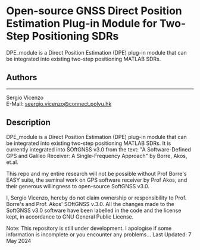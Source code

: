 # Open-source GNSS Direct Position Estimation Plug-in Module for Two-Step Positioning SDRs
DPE_module is a Direct Position Estimation (DPE) plug-in module that can be integrated into existing two-step positioning MATLAB SDRs.

## Authors
-------------------------------------------------------------------------------
Sergio Vicenzo  
E-Mail: <seergio.vicenzo@connect.polyu.hk>

## Description
DPE_module is a Direct Position Estimation (DPE) plug-in module that can be integrated into existing two-step positioning MATLAB SDRs. 
It is currently integrated into SOftGNSS v3.0 from the text: "A Software-Defined GPS and Galileo Receiver: A Single-Frequency Approach" by Borre, Akos, et.al.

This repo and my entire research will not be possible without Prof Borre's EASY suite, the seminal work on GPS software receiver by Prof Akos, and their generous willingness to open-source SoftGNSS v3.0. 

I, Sergio Vicenzo, hereby do not claim ownership or responsibility to Prof. Borre's and Prof. Akos' SOftGNSS v.3.0. All the changes made to the SoftGNSS v3.0 software have been labelled in the code and the license kept, in accordance to GNU General Public License.

Note: This repository is still under development. I apologise if some information is incomplete or you encounter any problems...
Last Updated: 7 May 2024

	   
